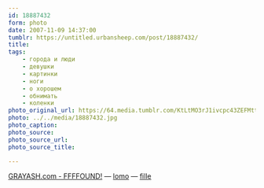 ```yaml
---
id: 18887432
form: photo
date: 2007-11-09 14:37:00
tumblr: https://untitled.urbansheep.com/post/18887432/
title:
tags:
    - города и люди
    - девушки
    - картинки
    - ноги
    - о хорошем
    - обнимать
    - коленки
photo_original_url: https://64.media.tumblr.com/KtLtMO3rJ1ivcpc43ZEFMtts_400.jpg
photo: ../../media/18887432.jpg
photo_caption:
photo_source:
photo_source_url:
photo_source_title:

---
```


<p><a href="http://tumblr.grayash.com/post/17844443">GRAYASH.com - FFFFOUND!</a> — <a href="http://lomo.tumblr.com/">lomo</a> — <a href="http://fille.tumblr.com/">fille</a> </p>
